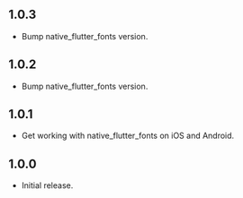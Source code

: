 ## 1.0.3

* Bump native_flutter_fonts version.

## 1.0.2

* Bump native_flutter_fonts version.

## 1.0.1

* Get working with native_flutter_fonts on iOS and Android.

## 1.0.0

* Initial release.
